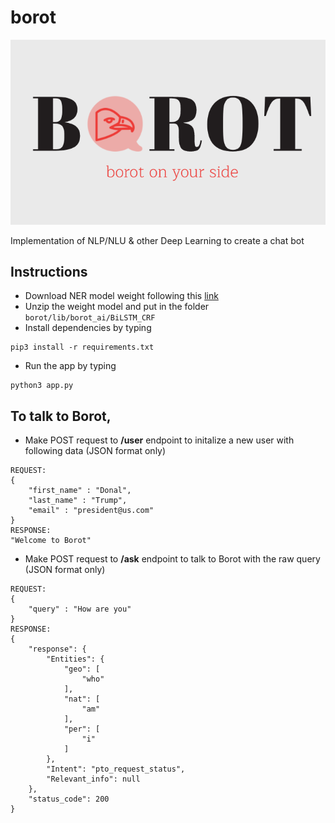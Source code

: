 # borot
![img](./logo.png)

Implementation of NLP/NLU & other Deep Learning to create a chat bot

## Instructions
* Download NER model weight following this [link](https://drive.google.com/file/d/14jZElk4UlQp4u3-EHRX2eJ4uBUYgye3n/view?usp=sharing)
* Unzip the weight model and put in the folder ```borot/lib/borot_ai/BiLSTM_CRF```
* Install dependencies by typing
```
pip3 install -r requirements.txt
```
* Run the app by typing
```
python3 app.py
```

## To talk to Borot, 
* Make POST request to **/user** endpoint to initalize a new user with following data (JSON format only)
```
REQUEST:
{
	"first_name" : "Donal",
	"last_name" : "Trump",
	"email" : "president@us.com"
}
RESPONSE:
"Welcome to Borot"
```
* Make POST request to **/ask** endpoint to talk to Borot with the raw query (JSON format only)
```
REQUEST:
{
	"query" : "How are you"
}
RESPONSE:
{
    "response": {
        "Entities": {
            "geo": [
                "who"
            ],
            "nat": [
                "am"
            ],
            "per": [
                "i"
            ]
        },
        "Intent": "pto_request_status",
        "Relevant_info": null
    },
    "status_code": 200
}
```
